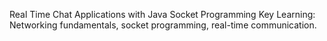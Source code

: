 Real Time Chat Applications with Java Socket Programming
Key Learning: Networking fundamentals, socket programming, real-time communication.
